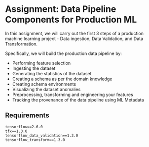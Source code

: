 # Assignment: Data Pipeline Components for Production ML

In this assignment, we will carry out the first 3 steps of a production machine learning project - Data ingestion, Data Validation, and Data Transformation.

Specifically, we will build the production data pipeline by:
* Performing feature selection
* Ingesting the dataset
* Generating the statistics of the dataset
* Creating a schema as per the domain knowledge
* Creating schema environments
* Visualizing the dataset anomalies
* Preprocessing, transforming and engineering your features
* Tracking the provenance of the data pipeline using ML Metadata

## Requirements
`tensorflow==2.6.0`  
`tfx==1.3.0`  
`tensorflow_data_validation==1.3.0`  
`tensorflow_transform==1.3.0`